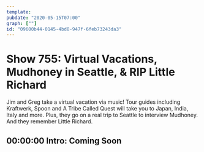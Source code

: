 ```yaml
---
template: 
pubdate: "2020-05-15T07:00"
graph: [""]
id: "09600b44-0145-4bd8-947f-6feb73243da3"
---
```






# Show 755: Virtual Vacations, Mudhoney in Seattle, & RIP Little Richard

Jim and Greg take a virtual vacation via music! Tour guides including Kraftwerk, Spoon and A Tribe Called Quest will take you to Japan, India, Italy and more. Plus, they go on a real trip to Seattle to interview Mudhoney. And they remember Little Richard.



## 00:00:00 Intro: Coming Soon
